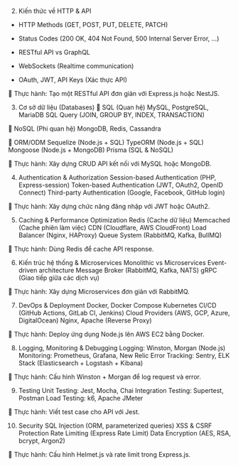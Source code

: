
2. Kiến thức về HTTP & API
- HTTP Methods (GET, POST, PUT, DELETE, PATCH)
- Status Codes (200 OK, 404 Not Found, 500 Internal Server Error, ...)

- RESTful API vs GraphQL
- WebSockets (Realtime communication)
- OAuth, JWT, API Keys (Xác thực API)

📌 Thực hành: Tạo một RESTful API đơn giản với Express.js hoặc NestJS.

3. Cơ sở dữ liệu (Databases)
🔹 SQL (Quan hệ)
    MySQL, PostgreSQL, MariaDB
    SQL Query (JOIN, GROUP BY, INDEX, TRANSACTION)

🔹 NoSQL (Phi quan hệ)
    MongoDB, Redis, Cassandra

🔹 ORM/ODM
    Sequelize (Node.js + SQL)
    TypeORM (Node.js + SQL)
    Mongoose (Node.js + MongoDB)
    Prisma (SQL & NoSQL)

📌 Thực hành: Xây dựng CRUD API kết nối với MySQL hoặc MongoDB.

4. Authentication & Authorization
    Session-based Authentication (PHP, Express-session)
    Token-based Authentication (JWT, OAuth2, OpenID Connect)
    Third-party Authentication (Google, Facebook, GitHub login)

📌 Thực hành: Xây dựng chức năng đăng nhập với JWT hoặc OAuth2.

5. Caching & Performance Optimization
    Redis (Cache dữ liệu)
    Memcached (Cache phiên làm việc)
    CDN (Cloudflare, AWS CloudFront)
    Load Balancer (Nginx, HAProxy)
    Queue System (RabbitMQ, Kafka, BullMQ)

📌 Thực hành: Dùng Redis để cache API response.

6. Kiến trúc hệ thống & Microservices
    Monolithic vs Microservices
    Event-driven architecture
    Message Broker (RabbitMQ, Kafka, NATS)
    gRPC (Giao tiếp giữa các dịch vụ)

📌 Thực hành: Xây dựng Microservices đơn giản với RabbitMQ.

7. DevOps & Deployment
    Docker, Docker Compose
    Kubernetes
    CI/CD (GitHub Actions, GitLab CI, Jenkins)
    Cloud Providers (AWS, GCP, Azure, DigitalOcean)
    Nginx, Apache (Reverse Proxy)

📌 Thực hành: Deploy ứng dụng Node.js lên AWS EC2 bằng Docker.

8. Logging, Monitoring & Debugging
    Logging: Winston, Morgan (Node.js)
    Monitoring: Prometheus, Grafana, New Relic
    Error Tracking: Sentry, ELK Stack (Elasticsearch + Logstash + Kibana)

📌 Thực hành: Cấu hình Winston + Morgan để log request và error.

9. Testing
    Unit Testing: Jest, Mocha, Chai
    Integration Testing: Supertest, Postman
    Load Testing: k6, Apache JMeter

📌 Thực hành: Viết test case cho API với Jest.

10. Security
    SQL Injection (ORM, parameterized queries)
    XSS & CSRF Protection
    Rate Limiting (Express Rate Limit)
    Data Encryption (AES, RSA, bcrypt, Argon2)
    
📌 Thực hành: Cấu hình Helmet.js và rate limit trong Express.js.